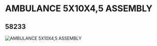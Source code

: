 # AMBULANCE 5X10X4,5 ASSEMBLY
## 58233
![AMBULANCE 5X10X4,5 ASSEMBLY](https://lc-www-live-s.legocdn.com/media/bricks/5/2/4498884.jpg)